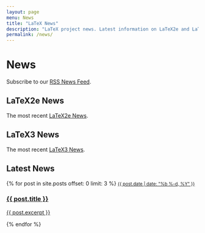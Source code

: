 ```yaml
---
layout: page
menu: News
title: "LaTeX News"
description: "LaTeX project news. Latest information on LaTeX2e and LaTeX3. Learn about the latest LaTeX books, publications, videos, tutorials, etc."
permalink: /news/
---
```


# News

<p>Subscribe to our <a href="{{ "/feed.xml" | prepend: site.baseurl }}">RSS News Feed</a>.</p>

## LaTeX2e News

The most recent [LaTeX2e News]({{site.baseurl}}/news/latex2e-news/).

## LaTeX3 News

The most recent [LaTeX3 News]({{site.baseurl}}/news/latex3-news/).

## Latest News

<div>
	{% for post in site.posts offset: 0 limit: 3 %}
	<a href="{{ site.prefix }}{{ post.url }}">
	  <small>{{ post.date | date: "%b %-d, %Y" }}</small>
	  <h3>{{ post.title }}</h3>
		<p>{{ post.excerpt }}</p>
	</a>
	{% endfor %}
</div>
